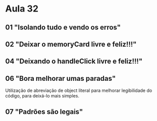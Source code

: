 # Aula 32

## 01 "Isolando tudo e vendo os erros"

## 02 "Deixar o memoryCard livre e feliz!!!"

## 04 "Deixando o handleClick livre e feliz!!!"

## 06 "Bora melhorar umas paradas"

Utilização de abreviação de object literal para melhorar legibilidade do código, para deixá-lo mais simples.

## 07 "Padrões são legais"